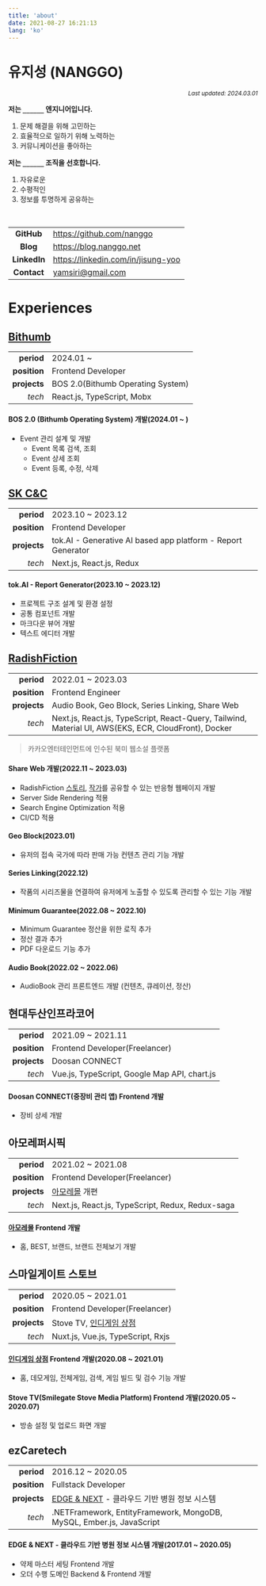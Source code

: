 ```yaml
---
title: 'about'
date: 2021-08-27 16:21:13
lang: 'ko'
---
```


# 유지성 (NANGGO)

<div align="right"><sub><i>Last updated: 2024.03.01</i></sub></div>

**저는 `______` 엔지니어입니다.**

1. 문제 해결을 위해 고민하는
2. 효율적으로 일하기 위해 노력하는
3. 커뮤니케이션을 좋아하는

**저는 `______` 조직을 선호합니다.**

1. 자유로운
2. 수평적인
3. 정보를 투명하게 공유하는

<br/>

|              |                                      |
| :----------: | ------------------------------------ |
|  **GitHub**  | <https://github.com/nanggo>          |
|   **Blog**   | <https://blog.nanggo.net>            |
| **LinkedIn** | <https://linkedin.com/in/jisung-yoo> |
| **Contact**  | <yamsiri@gmail.com>                  |

# Experiences

## [Bithumb](https://www.bithumb.com)

|              |                                   |
| -----------: | --------------------------------- |
|   **period** | 2024.01 ~                         |
| **position** | Frontend Developer                |
| **projects** | BOS 2.0(Bithumb Operating System) |
|       _tech_ | React.js, TypeScript, Mobx        |

#### BOS 2.0 (Bithumb Operating System) 개발(2024.01 ~ )

- Event 관리 설계 및 개발
  - Event 목록 검색, 조회
  - Event 상세 조회
  - Event 등록, 수정, 삭제

## [SK C&C](https://www.skcc.co.kr)

|              |                                                              |
| -----------: | ------------------------------------------------------------ |
|   **period** | 2023.10 ~ 2023.12                                            |
| **position** | Frontend Developer                                           |
| **projects** | tok.AI - Generative AI based app platform - Report Generator |
|       _tech_ | Next.js, React.js, Redux                                     |

#### tok.AI - Report Generator(2023.10 ~ 2023.12)

- 프로젝트 구조 설계 및 환경 설정
- 공통 컴포넌트 개발
- 마크다운 뷰어 개발
- 텍스트 에디터 개발

## [RadishFiction](https://radishfiction.com)

|              |                                                                                                      |
| -----------: | ---------------------------------------------------------------------------------------------------- |
|   **period** | 2022.01 ~ 2023.03                                                                                    |
| **position** | Frontend Engineer                                                                                    |
| **projects** | Audio Book, Geo Block, Series Linking, Share Web                                                     |
|       _tech_ | Next.js, React.js, TypeScript, React-Query, Tailwind, Material UI, AWS(EKS, ECR, CloudFront), Docker |

> 카카오엔터테인먼트에 인수된 북미 웹소설 플랫폼

#### Share Web 개발(2022.11 ~ 2023.03)

- RadishFiction [스토리](https://radishfiction.com/stories/8602), [작가](https://radishfiction.com/writers/751)를 공유할 수 있는 반응형 웹페이지 개발
- Server Side Rendering 적용
- Search Engine Optimization 적용
- CI/CD 적용

#### Geo Block(2023.01)

- 유저의 접속 국가에 따라 판매 가능 컨텐츠 관리 기능 개발

#### Series Linking(2022.12)

- 작품의 시리즈물을 연결하여 유저에게 노출할 수 있도록 관리할 수 있는 기능 개발

#### Minimum Guarantee(2022.08 ~ 2022.10)

- Minimum Guarantee 정산을 위한 로직 추가
- 정산 결과 추가
- PDF 다운로드 기능 추가

#### Audio Book(2022.02 ~ 2022.06)

- AudioBook 관리 프론트엔드 개발 (컨텐츠, 큐레이션, 정산)

## 현대두산인프라코어

|              |                                              |
| -----------: | -------------------------------------------- |
|   **period** | 2021.09 ~ 2021.11                            |
| **position** | Frontend Developer(Freelancer)               |
| **projects** | Doosan CONNECT                               |
|       _tech_ | Vue.js, TypeScript, Google Map API, chart.js |

#### Doosan CONNECT(중장비 관리 앱) Frontend 개발

- 장비 상세 개발

## 아모레퍼시픽

|              |                                                  |
| -----------: | ------------------------------------------------ |
|   **period** | 2021.02 ~ 2021.08                                |
| **position** | Frontend Developer(Freelancer)                   |
| **projects** | [아모레몰](https://www.amoremall.com) 개편       |
|       _tech_ | Next.js, React.js, TypeScript, Redux, Redux-saga |

#### [아모레몰](https://www.amoremall.com) Frontend 개발

- 홈, BEST, 브랜드, 브랜드 전체보기 개발

## 스마일게이트 스토브

|              |                                                      |
| -----------: | ---------------------------------------------------- |
|   **period** | 2020.05 ~ 2021.01                                    |
| **position** | Frontend Developer(Freelancer)                       |
| **projects** | Stove TV, [인디게임 상점](https://indie.onstove.com) |
|       _tech_ | Nuxt.js, Vue.js, TypeScript, Rxjs                    |

#### [인디게임 상점](https://indie.onstove.com) Frontend 개발(2020.08 ~ 2021.01)

- 홈, 데모게임, 전체게임, 검색, 게임 빌드 및 검수 기능 개발

#### Stove TV(Smilegate Stove Media Platform) Frontend 개발(2020.05 ~ 2020.07)

- 방송 설정 및 업로드 화면 개발

## ezCaretech

|              |                                                                        |
| -----------: | ---------------------------------------------------------------------- |
|   **period** | 2016.12 ~ 2020.05                                                      |
| **position** | Fullstack Developer                                                    |
| **projects** | [EDGE & NEXT](https://edgennext.com/) - 클라우드 기반 병원 정보 시스템 |
|       _tech_ | .NETFramework, EntityFramework, MongoDB, MySQL, Ember.js, JavaScript   |

#### EDGE & NEXT - 클라우드 기반 병원 정보 시스템 개발(2017.01 ~ 2020.05)

- 약제 마스터 세팅 Frontend 개발
- 오더 수행 도메인 Backend & Frontend 개발
